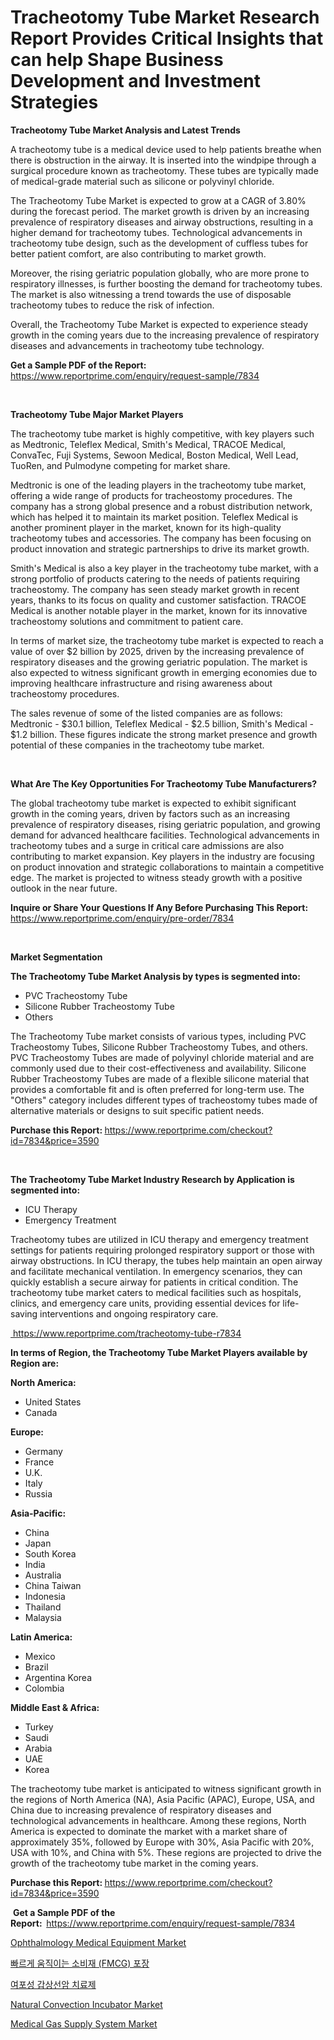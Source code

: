 <p><h1>Tracheotomy Tube Market Research Report Provides Critical Insights that can help Shape Business Development and Investment Strategies</h1></p><p><strong>Tracheotomy Tube Market Analysis and Latest Trends</strong></p>
<p><p>A tracheotomy tube is a medical device used to help patients breathe when there is obstruction in the airway. It is inserted into the windpipe through a surgical procedure known as tracheotomy. These tubes are typically made of medical-grade material such as silicone or polyvinyl chloride.</p><p>The Tracheotomy Tube Market is expected to grow at a CAGR of 3.80% during the forecast period. The market growth is driven by an increasing prevalence of respiratory diseases and airway obstructions, resulting in a higher demand for tracheotomy tubes. Technological advancements in tracheotomy tube design, such as the development of cuffless tubes for better patient comfort, are also contributing to market growth.</p><p>Moreover, the rising geriatric population globally, who are more prone to respiratory illnesses, is further boosting the demand for tracheotomy tubes. The market is also witnessing a trend towards the use of disposable tracheotomy tubes to reduce the risk of infection.</p><p>Overall, the Tracheotomy Tube Market is expected to experience steady growth in the coming years due to the increasing prevalence of respiratory diseases and advancements in tracheotomy tube technology.</p></p>
<p><strong>Get a Sample PDF of the Report:&nbsp;</strong> <a href="https://www.reportprime.com/enquiry/request-sample/7834">https://www.reportprime.com/enquiry/request-sample/7834</a></p>
<p>&nbsp;</p>
<p><strong>Tracheotomy Tube Major Market Players</strong></p>
<p><p>The tracheotomy tube market is highly competitive, with key players such as Medtronic, Teleflex Medical, Smith's Medical, TRACOE Medical, ConvaTec, Fuji Systems, Sewoon Medical, Boston Medical, Well Lead, TuoRen, and Pulmodyne competing for market share. </p><p>Medtronic is one of the leading players in the tracheotomy tube market, offering a wide range of products for tracheostomy procedures. The company has a strong global presence and a robust distribution network, which has helped it to maintain its market position. Teleflex Medical is another prominent player in the market, known for its high-quality tracheotomy tubes and accessories. The company has been focusing on product innovation and strategic partnerships to drive its market growth.</p><p>Smith's Medical is also a key player in the tracheotomy tube market, with a strong portfolio of products catering to the needs of patients requiring tracheostomy. The company has seen steady market growth in recent years, thanks to its focus on quality and customer satisfaction. TRACOE Medical is another notable player in the market, known for its innovative tracheostomy solutions and commitment to patient care.</p><p>In terms of market size, the tracheotomy tube market is expected to reach a value of over $2 billion by 2025, driven by the increasing prevalence of respiratory diseases and the growing geriatric population. The market is also expected to witness significant growth in emerging economies due to improving healthcare infrastructure and rising awareness about tracheostomy procedures.</p><p>The sales revenue of some of the listed companies are as follows: Medtronic - $30.1 billion, Teleflex Medical - $2.5 billion, Smith's Medical - $1.2 billion. These figures indicate the strong market presence and growth potential of these companies in the tracheotomy tube market.</p></p>
<p>&nbsp;</p>
<p><strong>What Are The Key Opportunities For Tracheotomy Tube Manufacturers?</strong></p>
<p><p>The global tracheotomy tube market is expected to exhibit significant growth in the coming years, driven by factors such as an increasing prevalence of respiratory diseases, rising geriatric population, and growing demand for advanced healthcare facilities. Technological advancements in tracheotomy tubes and a surge in critical care admissions are also contributing to market expansion. Key players in the industry are focusing on product innovation and strategic collaborations to maintain a competitive edge. The market is projected to witness steady growth with a positive outlook in the near future.</p></p>
<p><strong>Inquire or Share Your Questions If Any Before Purchasing This Report:</strong> <a href="https://www.reportprime.com/enquiry/pre-order/7834">https://www.reportprime.com/enquiry/pre-order/7834</a></p>
<p>&nbsp;</p>
<p><strong>Market Segmentation</strong></p>
<p><strong>The Tracheotomy Tube Market Analysis by types is segmented into:</strong></p>
<p><ul><li>PVC Tracheostomy Tube</li><li>Silicone Rubber Tracheostomy Tube</li><li>Others</li></ul></p>
<p><p>The Tracheotomy Tube market consists of various types, including PVC Tracheostomy Tubes, Silicone Rubber Tracheostomy Tubes, and others. PVC Tracheostomy Tubes are made of polyvinyl chloride material and are commonly used due to their cost-effectiveness and availability. Silicone Rubber Tracheostomy Tubes are made of a flexible silicone material that provides a comfortable fit and is often preferred for long-term use. The "Others" category includes different types of tracheostomy tubes made of alternative materials or designs to suit specific patient needs.</p></p>
<p><strong>Purchase this Report:&nbsp;</strong><a href="https://www.reportprime.com/checkout?id=7834&price=3590">https://www.reportprime.com/checkout?id=7834&price=3590</a></p>
<p>&nbsp;</p>
<p><strong>The Tracheotomy Tube Market Industry Research by Application is segmented into:</strong></p>
<p><ul><li>ICU Therapy</li><li>Emergency Treatment</li></ul></p>
<p><p>Tracheotomy tubes are utilized in ICU therapy and emergency treatment settings for patients requiring prolonged respiratory support or those with airway obstructions. In ICU therapy, the tubes help maintain an open airway and facilitate mechanical ventilation. In emergency scenarios, they can quickly establish a secure airway for patients in critical condition. The tracheotomy tube market caters to medical facilities such as hospitals, clinics, and emergency care units, providing essential devices for life-saving interventions and ongoing respiratory care.</p></p>
<p><a href="https://www.reportprime.com/tracheotomy-tube-r7834">&nbsp;https://www.reportprime.com/tracheotomy-tube-r7834</a></p>
<p><strong>In terms of Region, the Tracheotomy Tube Market Players available by Region are:</strong></p>
<p>
    <p> <strong> North America: </strong>
        <ul>
            <li>United States</li>
            <li>Canada</li>
        </ul>
        </p> 
    <p> <strong> Europe: </strong>
        <ul>
            <li>Germany</li>
            <li>France</li>
            <li>U.K.</li>
            <li>Italy</li>
            <li>Russia</li>
        </ul>
        </p> 
    <p> <strong> Asia-Pacific: </strong>
        <ul>
            <li>China</li>
            <li>Japan</li>
            <li>South Korea</li>
            <li>India</li>
            <li>Australia</li>
            <li>China Taiwan</li>
            <li>Indonesia</li>
            <li>Thailand</li>
            <li>Malaysia</li>
        </ul>
        </p> 
    <p> <strong> Latin America: </strong>
        <ul>
            <li>Mexico</li>
            <li>Brazil</li>
            <li>Argentina Korea</li>
            <li>Colombia</li>
        </ul>
        </p> 
    <p> <strong> Middle East & Africa: </strong>
        <ul>
            <li>Turkey</li>
            <li>Saudi</li>
            <li>Arabia</li>
            <li>UAE</li>
            <li>Korea</li>
        </ul>
    </p>
    </p>
<p><p>The tracheotomy tube market is anticipated to witness significant growth in the regions of North America (NA), Asia Pacific (APAC), Europe, USA, and China due to increasing prevalence of respiratory diseases and technological advancements in healthcare. Among these regions, North America is expected to dominate the market with a market share of approximately 35%, followed by Europe with 30%, Asia Pacific with 20%, USA with 10%, and China with 5%. These regions are projected to drive the growth of the tracheotomy tube market in the coming years.</p></p>
<p><strong>Purchase this Report: </strong><a href="https://www.reportprime.com/checkout?id=7834&price=3590">https://www.reportprime.com/checkout?id=7834&price=3590</a></p>
<p>&nbsp;<strong>Get a Sample PDF of the Report:&nbsp;&nbsp;</strong><a href="https://www.reportprime.com/enquiry/request-sample/7834">https://www.reportprime.com/enquiry/request-sample/7834</a></p>
<p><strong></strong></p>
<p><p><a href="https://github.com/FrankHernanXXfnf/Market-Research-Report-List-1/blob/main/ophthalmology-medical-equipment-market.md">Ophthalmology Medical Equipment Market</a></p><p><a href="https://github.com/plelbej847484502/Market-Research-Report-List-4/blob/main/4474444105180.md">빠르게 움직이는 소비재 (FMCG) 포장</a></p><p><a href="https://github.com/AnthonyWratten/Market-Research-Report-List-2/blob/main/6196015105179.md">여포성 갑상선암 치료제</a></p><p><a href="https://github.com/mabenkhyari11/Market-Research-Report-List-2/blob/main/natural-convection-incubator-market.md">Natural Convection Incubator Market</a></p><p><a href="https://github.com/zzflqewx24/Market-Research-Report-List-1/blob/main/medical-gas-supply-system-market.md">Medical Gas Supply System Market</a></p></p>